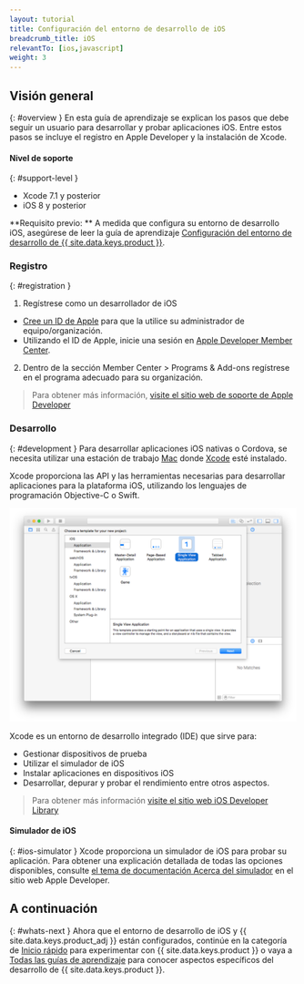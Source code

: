 ```yaml
---
layout: tutorial
title: Configuración del entorno de desarrollo de iOS  
breadcrumb_title: iOS
relevantTo: [ios,javascript]
weight: 3
---
```

<!-- NLS_CHARSET=UTF-8 -->
## Visión general
{: #overview }
En esta guía de aprendizaje se explican los pasos que debe seguir un usuario para desarrollar y probar aplicaciones iOS. Entre estos pasos se incluye el registro en Apple Developer y la instalación de Xcode.

#### Nivel de soporte
{: #support-level }

* Xcode 7.1 y posterior
* iOS 8 y posterior

**Requisito previo: ** A medida que configura su entorno de desarrollo iOS, asegúrese de leer la guía de aprendizaje [Configuración del entorno de desarrollo de {{ site.data.keys.product }}](../mobilefirst/).

### Registro
{: #registration }
1. Regístrese como un desarrollador de iOS
 - [Cree un ID de Apple](https://appleid.apple.com/account) para que la utilice su administrador de equipo/organización.
 - Utilizando el ID de Apple, inicie una sesión en [Apple Developer Member Center](https://developer.apple.com/).
2. Dentro de la sección Member Center > Programs &amp; Add-ons regístrese en el programa adecuado para su organización.

> Para obtener más información, [visite el sitio web de soporte de Apple Developer](https://developer.apple.com/support/)

### Desarrollo
{: #development }
Para desarrollar aplicaciones iOS nativas o Cordova, se necesita utilizar una estación de trabajo [Mac](https://www.apple.com/mac/) donde [Xcode](https://developer.apple.com/xcode/) esté instalado.

Xcode proporciona las API y las herramientas necesarias para desarrollar aplicaciones para la plataforma iOS, utilizando los lenguajes de programación Objective-C o Swift.</p>

![IDE Xcode](xcode.png)

Xcode es un entorno de desarrollo integrado (IDE) que sirve para:

- Gestionar dispositivos de prueba
- Utilizar el simulador de iOS
- Instalar aplicaciones en dispositivos iOS
- Desarrollar, depurar y probar el rendimiento entre otros aspectos.

> Para obtener más información [visite el sitio web iOS Developer Library](https://developer.apple.com/library/ios/navigation/)

#### Simulador de iOS
{: #ios-simulator }
Xcode proporciona un simulador de iOS para probar su aplicación. Para obtener una explicación detallada de todas las opciones disponibles, consulte [el tema de documentación Acerca del simulador](https://developer.apple.com/library/ios/documentation/IDEs/Conceptual/iOS_Simulator_Guide/Introduction/Introduction.html) en el sitio web Apple Developer.

## A continuación
{: #whats-next }
Ahora que el entorno de desarrollo de iOS y {{ site.data.keys.product_adj }} están configurados, continúe en la categoría de [Inicio rápido](../../../quick-start/ios/) para experimentar con {{ site.data.keys.product }} o vaya a [Todas las guías de aprendizaje](../../../all-tutorials) para conocer aspectos específicos del desarrollo de {{ site.data.keys.product }}.

